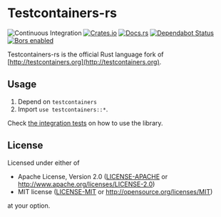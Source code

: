 # Testcontainers-rs

![Continuous Integration](https://github.com/testcontainers/testcontainers-rs/workflows/Continuous%20Integration/badge.svg?branch=dev)
[![Crates.io](https://img.shields.io/crates/v/testcontainers.svg)](https://crates.io/crates/testcontainers)
[![Docs.rs](https://docs.rs/testcontainers/badge.svg)](https://docs.rs/testcontainers)
[![Dependabot Status](https://api.dependabot.com/badges/status?host=github&repo=testcontainers/testcontainers-rs)](https://dependabot.com)
[![Bors enabled](https://bors.tech/images/badge_small.svg)](https://app.bors.tech/repositories/20716)

Testcontainers-rs is the official Rust language fork of [http://testcontainers.org](http://testcontainers.org).

## Usage

1. Depend on `testcontainers`
2. Import `use testcontainers::*`.

Check [the integration tests](./tests) on how to use the library.

## License

Licensed under either of

- Apache License, Version 2.0
  ([LICENSE-APACHE](LICENSE-Apache-2.0) or http://www.apache.org/licenses/LICENSE-2.0)
- MIT license
  ([LICENSE-MIT](LICENSE-MIT) or http://opensource.org/licenses/MIT)

at your option.
